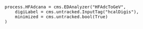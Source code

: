 
<pre>
process.HFAdcana = cms.EDAnalyzer("HFAdcToGeV",
    digiLabel = cms.untracked.InputTag("hcalDigis"),
    minimized = cms.untracked.bool(True)
)
</pre>

